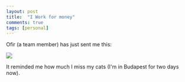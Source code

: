```yaml
---
layout: post
title:  "I Work for money"
comments: true
tags: [personal]
---
```



Ofir (a team member) has just sent me this:



![](http://kenegozi.com/blog/uploaded/windowslivewriter/iworkformoney_a439/6c94c1ee-9346-4b6e-b7e4-8ab4644333e8.jpg)



It reminded me how much I miss my cats (I'm in Budapest for two days now).

